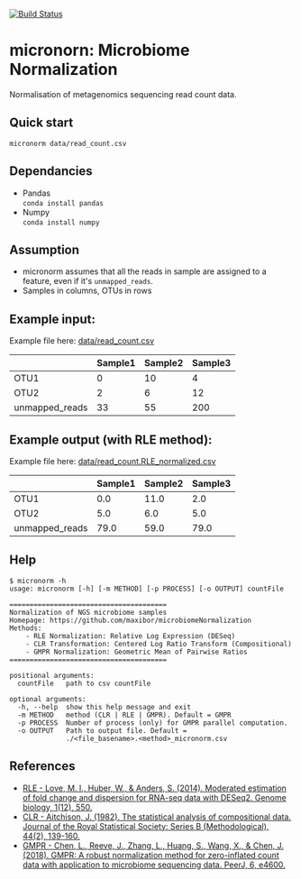 [![Build Status](https://travis-ci.org/maxibor/microbiomeNormalization.svg?branch=master)](https://travis-ci.org/maxibor/microbiomeNormalization)
# **micronorn**: **Micro**biome **Norm**alization

Normalisation of metagenomics sequencing read count data.

## Quick start

```
micronorm data/read_count.csv
```

## Dependancies

- Pandas  
`conda install pandas`
- Numpy  
`conda install numpy`


## Assumption

- micronorm assumes that all the reads in sample are assigned to a feature, even if it's `unmapped_reads`.
- Samples in columns, OTUs in rows

## Example input:

Example file here:  [data/read_count.csv](data/read_count.csv)

|      | Sample1 | Sample2 | Sample3 |
|------|---------|---------|---------|
| OTU1 | 0       | 10      | 4       |
| OTU2 | 2       | 6       | 12      |
| unmapped_reads | 33      | 55      | 200     |

## Example output (with RLE method):

Example file here:  [data/read_count.RLE_normalized.csv](data/read_count.RLE_normalized.csv)

|      | Sample1 | Sample2 | Sample3 |
|------|---------|---------|---------|
| OTU1 | 0.0     | 11.0    | 2.0     |
| OTU2 | 5.0     | 6.0     | 5.0     |
| unmapped_reads | 79.0    | 59.0    | 79.0    |

## Help

```
$ micronorm -h
usage: micronorm [-h] [-m METHOD] [-p PROCESS] [-o OUTPUT] countFile

=======================================
Normalization of NGS microbiome samples
Homepage: https://github.com/maxibor/microbiomeNormalization
Methods:
    - RLE Normalization: Relative Log Expression (DESeq)
    - CLR Transformation: Centered Log Ratio Transform (Compositional)
    - GMPR Normalization: Geometric Mean of Pairwise Ratios
=======================================

positional arguments:
  countFile   path to csv countFile

optional arguments:
  -h, --help  show this help message and exit
  -m METHOD   method (CLR | RLE | GMPR). Default = GMPR
  -p PROCESS  Number of process (only) for GMPR parallel computation.
  -o OUTPUT   Path to output file. Default =
              ./<file_basename>.<method>_micronorm.csv
```

## References

- [RLE - Love, M. I., Huber, W., & Anders, S. (2014). Moderated estimation of fold change and dispersion for RNA-seq data with DESeq2. Genome biology, 1(12), 550.](https://doi.org/10.1186/s13059-014-0550-8)
- [CLR - Aitchison, J. (1982). The statistical analysis of compositional data. Journal of the Royal Statistical Society: Series B (Methodological), 44(2), 139-160.](https://doi.org/10.1111/j.2517-6161.1982.tb01195.x)
- [GMPR - Chen, L., Reeve, J., Zhang, L., Huang, S., Wang, X., & Chen, J. (2018). GMPR: A robust normalization method for zero-inflated count data with application to microbiome sequencing data. PeerJ, 6, e4600.](https://doi.org/10.7717/peerj.4600)